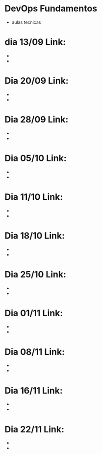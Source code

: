# DevOps Fundamentos
- aulas tecnicas
#  dia 13/09 Link:
-
-
# Dia 20/09 Link:
-
-
# Dia 28/09 Link:
-
-
# Dia 05/10 Link:
-
-
# Dia 11/10 Link:
-
-
# Dia 18/10 Link:
-
-
# Dia 25/10 Link:
-
-
# Dia 01/11 Link:
-
-
# Dia 08/11 Link:
- 
-
# Dia 16/11 Link:
- 
-
# Dia 22/11 Link:
-
-
